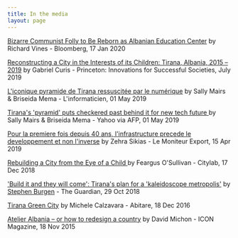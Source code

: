 ```yaml
---
title: In the media
layout: page
---
```


[Bizarre Communist Folly to Be Reborn as Albanian Education Center](https://www.bloomberg.com/news/articles/2020-01-17/bizarre-communist-pyramid-reborn-as-albanian-education-center) by Richard Vines - Bloomberg, 17 Jan 2020

[Reconstructing a City in the Interests of its Children: Tirana, Albania, 2015 – 2019](https://successfulsocieties.princeton.edu/publications/reconstructing-city-interests-its-children-tirana-albania-2015-%E2%80%93-2019) by Gabriel Curis - Princeton: Innovations for Successful Societies, July 2019

[L'iconique pyramide de Tirana ressuscitée par le numérique](https://www.linformaticien.com/actualites/direct-afp/id/51918/l-iconique-pyramide-de-tirana-ressuscitee-par-le-numerique.aspx) by Sally Mairs & Briseida Mema - L'informaticien, 01 May 2019

[Tirana's 'pyramid' puts checkered past behind it for new tech future](https://news.yahoo.com/tiranas-pyramid-puts-checkered-past-behind-tech-future-022314433.html) by Sally Mairs & Briseida Mema - Yahoo via AFP, 01 May 2019

[Pour la premiere fois depuis 40 ans, l'infrastructure precede le developpement et non l'inverse](https://twitter.com/dbaboci/status/1118592392205086720) by Zehra Sikias - Le Moniteur Export, 15 Apr 2019

[Rebuilding a City from the Eye of a Child
](https://www.citylab.com/equity/2018/12/kid-friendly-policy-tirana-urban-planning/578164/) by Feargus O'Sullivan - Citylab, 17 Dec 2018

['Build it and they will come': Tirana's plan for a 'kaleidoscope metropolis'](https://www.theguardian.com/cities/2018/oct/29/tirana-2030-albania-capital-plan-erion-veliaj) by [Stephen Burgen](https://twitter.com/stephenburgen) - The Guardian, 29 Oct 2018

[Tirana Green City](http://www.abitare.it/en/habitat-en/urban-design-en/2016/12/18/the-project-by-stefano-boeri-for-tirana/) by Michele Calzavara - Abitare, 18 Dec 2016

[Atelier Albania – or how to redesign a country](https://www.iconeye.com/opinion/comment/item/12312-icon-150-new-mission-new-attitude) by David Michon - ICON Magazine, 18 Nov 2015
